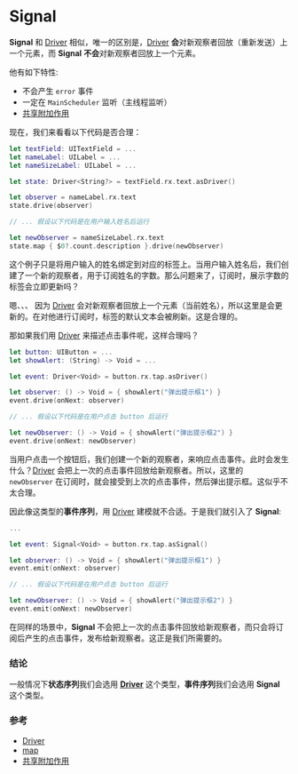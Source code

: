 # Signal

**Signal** 和 [Driver] 相似，唯一的区别是，[Driver] **会**对新观察者回放（重新发送）上一个元素，而 **Signal** **不会**对新观察者回放上一个元素。

他有如下特性:

* 不会产生 `error` 事件
* 一定在 `MainScheduler` 监听（主线程监听）
* [共享附加作用]

现在，我们来看看以下代码是否合理：

```swift
let textField: UITextField = ...
let nameLabel: UILabel = ...
let nameSizeLabel: UILabel = ...

let state: Driver<String?> = textField.rx.text.asDriver()

let observer = nameLabel.rx.text
state.drive(observer)

// ... 假设以下代码是在用户输入姓名后运行

let newObserver = nameSizeLabel.rx.text
state.map { $0?.count.description }.drive(newObserver)
```

这个例子只是将用户输入的姓名绑定到对应的标签上。当用户输入姓名后，我们创建了一个新的观察者，用于订阅姓名的字数。那么问题来了，订阅时，展示字数的标签会立即更新吗？

嗯、、、 因为 [Driver] 会对新观察者回放上一个元素（当前姓名），所以这里是会更新的。在对他进行订阅时，标签的默认文本会被刷新。这是合理的。

那如果我们用 [Driver] 来描述点击事件呢，这样合理吗？

```swift
let button: UIButton = ...
let showAlert: (String) -> Void = ...

let event: Driver<Void> = button.rx.tap.asDriver()

let observer: () -> Void = { showAlert("弹出提示框1") }
event.drive(onNext: observer)

// ... 假设以下代码是在用户点击 button 后运行

let newObserver: () -> Void = { showAlert("弹出提示框2") }
event.drive(onNext: newObserver)
```

当用户点击一个按钮后，我们创建一个新的观察者，来响应点击事件。此时会发生什么？[Driver] 会把上一次的点击事件回放给新观察者。所以，这里的 `newObserver` 在订阅时，就会接受到上次的点击事件，然后弹出提示框。这似乎不太合理。

因此像这类型的**事件序列**，用 [Driver] 建模就不合适。于是我们就引入了 **Signal**:

```swift
...

let event: Signal<Void> = button.rx.tap.asSignal()

let observer: () -> Void = { showAlert("弹出提示框1") }
event.emit(onNext: observer)

// ... 假设以下代码是在用户点击 button 后运行

let newObserver: () -> Void = { showAlert("弹出提示框2") }
event.emit(onNext: newObserver)
```

在同样的场景中，**Signal** 不会把上一次的点击事件回放给新观察者，而只会将订阅后产生的点击事件，发布给新观察者。这正是我们所需要的。

### 结论
一般情况下**状态序列**我们会选用 **[Driver]** 这个类型，**事件序列**我们会选用 **Signal** 这个类型。

### 参考

* [Driver]
* [map]
* [共享附加作用]

[Driver]:/content/rxswift_core/observable/driver.md
[共享附加作用]:/content/recipes/share_side_effects.md
[map]:/content/decision_tree/map.md
